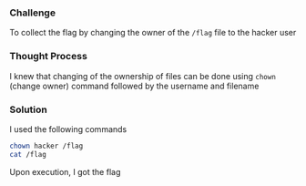 ### Challenge

To collect the flag by changing the owner of the `/flag` file to the hacker user

### Thought Process

I knew that changing of the ownership of files can be done using `chown` (change owner) command followed by the username and filename 

### Solution

I used the following commands
```bash
chown hacker /flag
cat /flag
```
Upon execution, I got the flag
